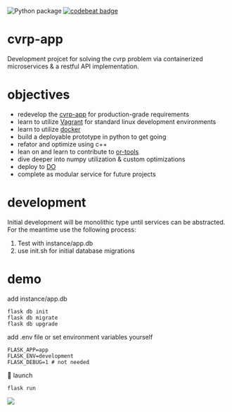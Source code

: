 ![Python package](https://github.com/christopherpryer/cvrp-app/workflows/Python%20package/badge.svg)
[![codebeat badge](https://codebeat.co/badges/10637c50-1887-4bd1-ae4e-1f970d2302de)](https://codebeat.co/projects/github-com-christopherpryer-cvrp-app-master)

# cvrp-app
Development projcet for solving the cvrp problem via containerized microservices & a restful API implementation.

# objectives

- redevelop the [cvrp-app](https://github.com/christopherpryer/cvrp-app) for production-grade requirements
- learn to utilize [Vagrant](https://www.vagrantup.com/) for standard linux development environments
- learn to utilize [docker](https://www.docker.com/)
- build a deployable prototype in python to get going
- refator and optimize using c++
- lean on and learn to contribute to [or-tools](https://github.com/google/or-tools)
- dive deeper into numpy utilization & custom optimizations
- deploy to [DO](https://www.digitalocean.com/)
- complete as modular service for future projects

# development

Initial development will be monolithic type until services can be abstracted. For the meantime use the following process:

1. Test with instance/app.db
2. use init.sh for initial database migrations

# demo

add instance/app.db
```cmd/bash
flask db init
flask db migrate
flask db upgrade
```

add .env file or set environment variables yourself
```.env
FLASK_APP=app
FLASK_ENV=development
FLASK_DEBUG=1 # not needed
```

:rocket: launch
```cmd/bash
flask run
```

![](https://github.com/christopherpryer/cvrp-app/blob/master/docs/img/v0.0.1.PNG?raw=true)
